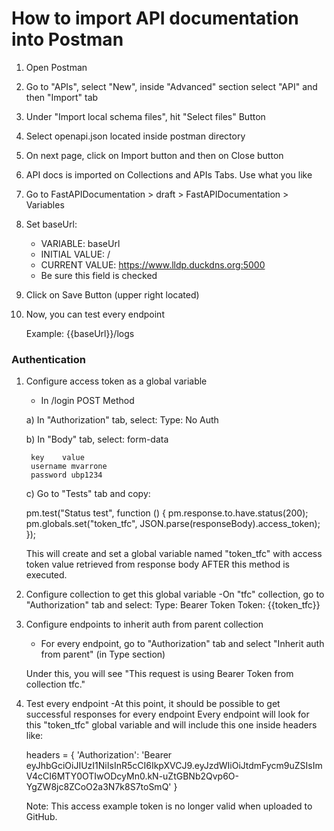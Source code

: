 # How to import API documentation into Postman

1. Open Postman
2. Go to "APIs", select "New", inside "Advanced" section select "API" and then "Import" tab
3. Under "Import local schema files", hit "Select files" Button
4. Select openapi.json located inside postman directory
5. On next page, click on Import button and then on Close button
6. API docs is imported on Collections and APIs Tabs. Use what you like
7. Go to FastAPIDocumentation > draft > FastAPIDocumentation > Variables
8. Set baseUrl:
    - VARIABLE: baseUrl
    - INITIAL VALUE: /
    - CURRENT VALUE: https://www.lldp.duckdns.org:5000
    - Be sure this field is checked
9. Click on Save Button (upper right located)
10. Now, you can test every endpoint

    Example: {{baseUrl}}/logs

### Authentication

1. Configure access token as a global variable
    - In /login POST Method
    
    a) In "Authorization" tab, select:
        Type: No Auth
    
    b) In "Body" tab, select:
        form-data
        
        key    value
        username mvarrone
        password ubp1234

    c) Go to "Tests" tab and copy:

    pm.test("Status test", function () {
    pm.response.to.have.status(200);
    pm.globals.set("token_tfc", JSON.parse(responseBody).access_token);
    });

    This will create and set a global variable named "token_tfc" with access token value retrieved from response body AFTER this method is executed.

2. Configure collection to get this global variable
    -On "tfc" collection, go to "Authorization" tab and select:
      Type: Bearer Token
      Token: {{token_tfc}}

3. Configure endpoints to inherit auth from parent collection
    - For every endpoint, go to "Authorization" tab and select "Inherit auth from parent" (in Type section)
    
    Under this, you will see "This request is using Bearer Token from collection tfc."

4. Test every endpoint
    -At this point, it should be possible to get successful responses for every endpoint
    Every endpoint will look for this "token_tfc" global variable and will include this one inside headers like:

    headers = {
    'Authorization': 'Bearer eyJhbGciOiJIUzI1NiIsInR5cCI6IkpXVCJ9.eyJzdWIiOiJtdmFycm9uZSIsImV4cCI6MTY0OTIwODcyMn0.kN-uZtGBNb2Qvp6O-YgZW8jc8ZCoO2a3N7k8S7toSmQ'
    }

    Note: This access example token is no longer valid when uploaded to GitHub.

